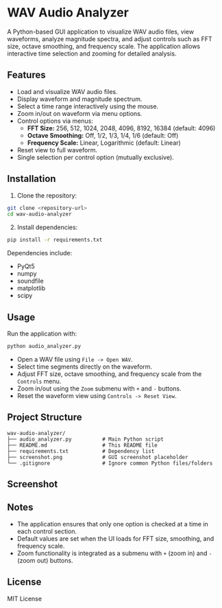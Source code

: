 # WAV Audio Analyzer

A Python-based GUI application to visualize WAV audio files, view waveforms, analyze magnitude spectra, and adjust controls such as FFT size, octave smoothing, and frequency scale. The application allows interactive time selection and zooming for detailed analysis.

## Features

- Load and visualize WAV audio files.
- Display waveform and magnitude spectrum.
- Select a time range interactively using the mouse.
- Zoom in/out on waveform via menu options.
- Control options via menus:
  - **FFT Size:** 256, 512, 1024, 2048, 4096, 8192, 16384 (default: 4096)
  - **Octave Smoothing:** Off, 1/2, 1/3, 1/4, 1/6 (default: Off)
  - **Frequency Scale:** Linear, Logarithmic (default: Linear)
- Reset view to full waveform.
- Single selection per control option (mutually exclusive).

## Installation

1. Clone the repository:

```bash
git clone <repository-url>
cd wav-audio-analyzer
```

2. Install dependencies:

```bash
pip install -r requirements.txt
```

Dependencies include:

- PyQt5
- numpy
- soundfile
- matplotlib
- scipy

## Usage

Run the application with:

```bash
python audio_analyzer.py
```

- Open a WAV file using `File -> Open WAV`.
- Select time segments directly on the waveform.
- Adjust FFT size, octave smoothing, and frequency scale from the `Controls` menu.
- Zoom in/out using the `Zoom` submenu with `+` and `-` buttons.
- Reset the waveform view using `Controls -> Reset View`.

## Project Structure

```
wav-audio-analyzer/
├── audio_analyzer.py          # Main Python script
├── README.md                  # This README file
├── requirements.txt           # Dependency list
├── screenshot.png             # GUI screenshot placeholder
└── .gitignore                 # Ignore common Python files/folders
```

## Screenshot



## Notes

- The application ensures that only one option is checked at a time in each control section.
- Default values are set when the UI loads for FFT size, smoothing, and frequency scale.
- Zoom functionality is integrated as a submenu with `+` (zoom in) and `-` (zoom out) buttons.

## License

MIT License

